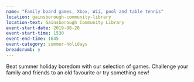 ```yaml
---
name: "Family board games, Xbox, Wii, pool and table tennis"
location: gainsborough-community-library
location-text: Gainsborough Community Library
event-start-date: 2019-08-20
event-start-time: 1530
event-end-time: 1645
event-category: summer-holidays
breadcrumb: y
---
```


Beat summer holiday boredom with our selection of games. Challenge your family and friends to an old favourite or try something new!
